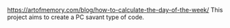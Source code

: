https://artofmemory.com/blog/how-to-calculate-the-day-of-the-week/
This project aims to create a PC savant type of code.
